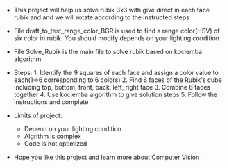 - This project will help us solve rubik 3x3 with give direct in each face rubik and and we will rotate according to the instructed steps

- File draft_to_test_range_color_BGR is used to find a range color(HSV) of six color in rubik. You should modify depends on your lighting condition

- File Solve_Rubik is the main file to solve rubik based on kociemba algorithm
- Steps:
      1. Identify the 9 squares of each face and assign a color value to each(1->6 corresponding to 6 colors)
      2. Find 6 faces of the Rubik's cube including top, bottom, front, back, left, right face
      3. Combine 6 faces together
      4. Use kociemba algorithm to give solution steps
      5. Follow the instructions and complete

- Limits of project:
  + Depend on your lighting condition
  + Algrithm is complex
  + Code is not optimized

- Hope you like this project and learn more about Computer Vision
